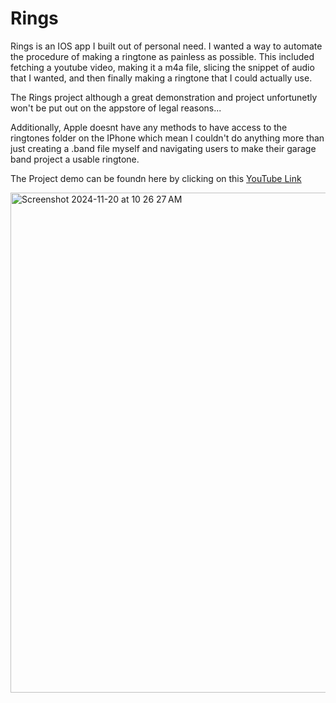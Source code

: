 # Rings
Rings is an IOS app I built out of personal need. I wanted a way to automate the procedure of making a ringtone as painless as possible. This included fetching a youtube video, making it a m4a file, slicing the snippet of audio that I wanted, and then finally making a ringtone that I could actually use.

The Rings project although a great demonstration and project unfortunetly won't be put out on the appstore of legal reasons...

Additionally, Apple doesnt have any methods to have access to the ringtones folder on the IPhone which mean I couldn't do anything more than just creating a .band file myself and navigating users to make their garage band project a usable ringtone. 

The Project demo can be foundn here by clicking on this [YouTube Link](https://youtu.be/WetIV1mZWHU)

<img width="800" alt="Screenshot 2024-11-20 at 10 26 27 AM" src="https://github.com/user-attachments/assets/24c341ef-d106-486d-8ec5-eea6c4736601">
